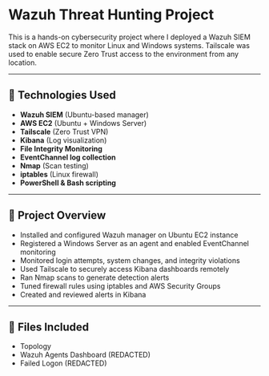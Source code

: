 # Wazuh Threat Hunting Project

This is a hands-on cybersecurity project where I deployed a Wazuh SIEM stack on AWS EC2 to monitor Linux and Windows systems. Tailscale was used to enable secure Zero Trust access to the environment from any location.

---

## 🔧 Technologies Used
- **Wazuh SIEM** (Ubuntu-based manager)
- **AWS EC2** (Ubuntu + Windows Server)
- **Tailscale** (Zero Trust VPN)
- **Kibana** (Log visualization)
- **File Integrity Monitoring**
- **EventChannel log collection**
- **Nmap** (Scan testing)
- **iptables** (Linux firewall)
- **PowerShell & Bash scripting**

---

## 📌 Project Overview
- Installed and configured Wazuh manager on Ubuntu EC2 instance
- Registered a Windows Server as an agent and enabled EventChannel monitoring
- Monitored login attempts, system changes, and integrity violations
- Used Tailscale to securely access Kibana dashboards remotely
- Ran Nmap scans to generate detection alerts
- Tuned firewall rules using iptables and AWS Security Groups
- Created and reviewed alerts in Kibana

---

## 📁 Files Included
- Topology
- Wazuh Agents Dashboard (REDACTED)
- Failed Logon (REDACTED)
